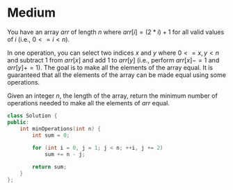 # Medium

You have an array $arr$ of length $n$ where $arr[i] = (2 * i) + 1$ for all valid values of $i$ (i.e., $0 <= i < n$).

In one operation, you can select two indices $x$ and $y$ where $0 <= x, y < n$ and subtract $1$ from $arr[x]$ and add $1$ to $arr[y]$ (i.e., perform $arr[x] -= 1$ and $arr[y] += 1$). The goal is to make all the elements of the array equal. It is guaranteed that all the elements of the array can be made equal using some operations.

Given an integer $n$, the length of the array, return the minimum number of operations needed to make all the elements of $arr$ equal.

```cpp
class Solution {
public:
    int minOperations(int n) {
        int sum = 0;
    
        for (int i = 0, j = 1; j < n; ++i, j += 2)
            sum += n - j;

        return sum;
    }
};
```
